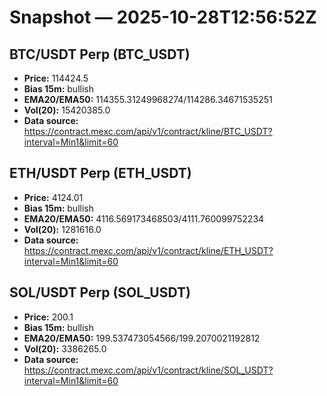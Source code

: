# Snapshot — 2025-10-28T12:56:52Z

## BTC/USDT Perp (BTC_USDT)
- **Price:** 114424.5
- **Bias 15m:** bullish
- **EMA20/EMA50:** 114355.31249968274/114286.34671535251
- **Vol(20):** 15420385.0
- **Data source:** https://contract.mexc.com/api/v1/contract/kline/BTC_USDT?interval=Min1&limit=60

## ETH/USDT Perp (ETH_USDT)
- **Price:** 4124.01
- **Bias 15m:** bullish
- **EMA20/EMA50:** 4116.569173468503/4111.760099752234
- **Vol(20):** 1281616.0
- **Data source:** https://contract.mexc.com/api/v1/contract/kline/ETH_USDT?interval=Min1&limit=60

## SOL/USDT Perp (SOL_USDT)
- **Price:** 200.1
- **Bias 15m:** bullish
- **EMA20/EMA50:** 199.537473054566/199.2070021192812
- **Vol(20):** 3386265.0
- **Data source:** https://contract.mexc.com/api/v1/contract/kline/SOL_USDT?interval=Min1&limit=60
